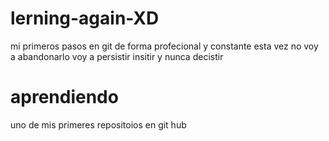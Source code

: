 # lerning-again-XD
mi primeros pasos en git de forma profecional y constante 
esta vez no voy a abandonarlo voy a persistir insitir y nunca decistir
# aprendiendo
uno de mis primeres repositoios en git hub
